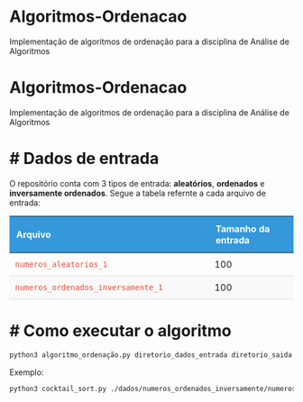 # Algoritmos-Ordenacao
Implementação de algoritmos de ordenação para a disciplina de Análise de Algoritmos
# Algoritmos-Ordenacao
Implementação de algoritmos de ordenação para a disciplina de Análise de Algoritmos

# # Dados de entrada
O repositório conta com 3 tipos de entrada: <b>aleatórios</b>, <b>ordenados</b> e <b>inversamente ordenados</b>.
Segue a tabela refernte a cada arquivo de entrada:

<table style="width: 100%; border-collapse: collapse; margin: 15px 0;">
  <thead style="background-color: #3498db; color: white;">
    <tr>
      <th style="padding: 12px; text-align: left; width: 20%;">Arquivo</th>
      <th style="padding: 12px; text-align: left; width: 15%;">Tamanho da entrada</th>
    </tr>
  </thead>
  <tbody>
    <tr style="border-bottom: 1px solid #ddd;">
      <td style="padding: 10px; color: #e74c3c;"><code>numeros_aleatorios_1</code></td>
      <td style="padding: 10px;">100</td>
    </tr>
    <tr style="border-bottom: 1px solid #ddd; background-color: #f9f9f9;">
      <td style="padding: 10px; color: #e74c3c;"><code>numeros_ordenados_inversamente_1</code></td>
      <td style="padding: 10px;">100</td>
    </tr>
   
  </tbody>
</table>

# # Como executar o algoritmo
```bash
python3 algoritmo_ordenação.py diretorio_dados_entrada diretorio_saida
```
Exemplo:
```bash
python3 cocktail_sort.py ./dados/numeros_ordenados_inversamente/numeros_ordenados_1.txt ./tempo_execucao/ordenados_inversamente_1.txt
```
